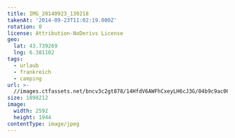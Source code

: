 ```yaml
---
title: IMG_20140923_130218
takenAt: '2014-09-23T11:02:19.000Z'
rotation: 0
license: Attribution-NoDerivs License
geo:
  lat: 43.739269
  lng: 6.381102
tags:
  - urlaub
  - frankreich
  - camping
url: >-
  //images.ctfassets.net/bncv3c2gt878/14HfdV6AWFhCxeyLH6cJ3G/04b9c9ac06a0efbc290b7fcbba46a3bb/img_20140923_130218_28313108025_o
size: 1898212
image:
  width: 2592
  height: 1944
contentType: image/jpeg
---
```



